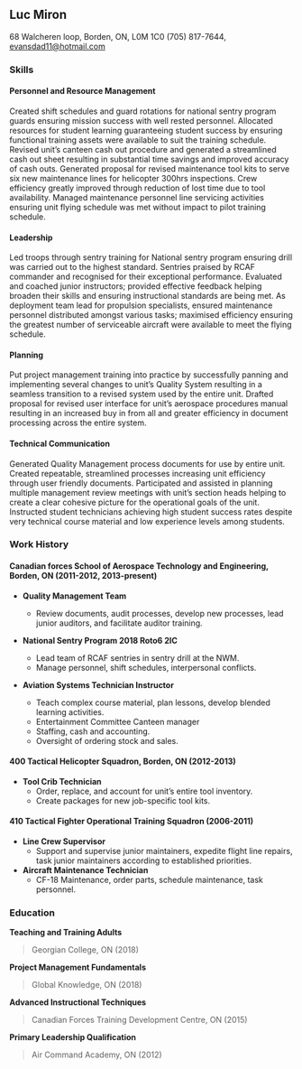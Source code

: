 ## Luc Miron
68 Walcheren loop, 
Borden, ON, L0M 1C0
(705) 817-7644, evansdad11@hotmail.com

### Skills

#### Personnel and Resource Management
Created shift schedules and guard rotations for national sentry program guards ensuring mission success with well rested personnel. Allocated resources for student learning guaranteeing student success by ensuring functional training assets were available to suit the training schedule. Revised unit’s canteen cash out procedure and generated a streamlined cash out sheet resulting in substantial time savings and improved accuracy of cash outs. Generated proposal for revised maintenance tool kits to serve six new maintenance lines for helicopter 300hrs inspections. Crew efficiency greatly improved through reduction of lost time due to tool availability. Managed maintenance personnel line servicing activities ensuring unit flying schedule was met without impact to pilot training schedule.

#### Leadership
Led troops through sentry training for National sentry program ensuring drill was carried out to the highest standard. Sentries praised by RCAF commander and recognised for their exceptional performance. Evaluated and coached junior instructors; provided effective feedback helping broaden their skills and ensuring instructional standards are being met. As deployment team lead for propulsion specialists, ensured maintenance personnel distributed amongst various tasks; maximised efficiency ensuring the greatest number of serviceable aircraft were available to meet the flying schedule.

#### Planning
Put project management training into practice by successfully panning and implementing several changes to unit’s Quality System resulting in a seamless transition to a revised system used by the entire unit. Drafted proposal for revised user interface for unit’s aerospace procedures manual resulting in an increased buy in from all and greater efficiency in document processing across the entire system. 

#### Technical Communication
Generated Quality Management process documents for use by entire unit. Created repeatable, streamlined processes increasing unit efficiency through user friendly documents. Participated and assisted in planning multiple management review meetings with unit’s section heads helping to create a clear cohesive picture for the operational goals of the unit. Instructed student technicians achieving high student success rates despite very technical course material and low experience levels among students.


### Work History
#### Canadian forces School of Aerospace Technology and Engineering, Borden, ON (2011-2012, 2013-present)

 * **Quality Management Team**
   * Review documents, audit processes, develop new processes, lead junior auditors, and facilitate auditor training.

 * **National Sentry Program 2018 Roto6 2IC**
   * Lead team of RCAF sentries in sentry drill at the NWM.
   * Manage personnel, shift schedules, interpersonal conflicts.
 
 * **Aviation Systems Technician Instructor**
   * Teach complex course material, plan lessons, develop blended learning activities.
   * Entertainment Committee Canteen manager
   * Staffing, cash and accounting.
   * Oversight of ordering stock and sales.
 
#### 400 Tactical Helicopter Squadron, Borden, ON (2012-2013)

 * **Tool Crib Technician**
   * Order, replace, and account for unit’s entire tool inventory.
   * Create packages for new job-specific tool kits.

#### 410 Tactical Fighter Operational Training Squadron (2006-2011)

 * **Line Crew Supervisor**
   * Support and supervise junior maintainers, expedite flight line repairs, task junior maintainers according to established priorities.
 * **Aircraft Maintenance Technician**
   * CF-18 Maintenance, order parts, schedule maintenance, task personnel.
 
### Education

**Teaching and Training Adults**
> Georgian College, ON (2018)

**Project Management Fundamentals** 
> Global Knowledge, ON (2018)

**Advanced Instructional Techniques** 
> Canadian Forces Training Development Centre, ON (2015)

**Primary Leadership Qualification** 
> Air Command Academy, ON (2012)
